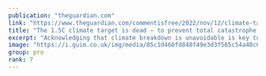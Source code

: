 ```yaml
---
publication: "theguardian.com"
link: "https://www.theguardian.com/commentisfree/2022/nov/12/climate-target-cop27-breakdown-fossil-fuel"
title: "The 1.5C climate target is dead – to prevent total catastrophe, Cop27 must admit it | Bill McGuire"
excerpt: "Acknowledging that climate breakdown is unavoidable is key to making fossil-fuel companies and governments take action, says Bill McGuire, professor emeritus of geophysical and climate hazards at UCL"
image: "https://i.guim.co.uk/img/media/85c1d460fd848f49e3d3f565c54a40c6df0cb4ab/0_39_3500_2100/master/3500.jpg?width=1200&height=630&quality=85&auto=format&fit=crop&overlay-align=bottom%2Cleft&overlay-width=100p&overlay-base64=L2ltZy9zdGF0aWMvb3ZlcmxheXMvdGctb3BpbmlvbnMucG5n&enable=upscale&s=017bdc364d59bbc45167bef36aa44946"
group: pro
rank: 7
---
```

